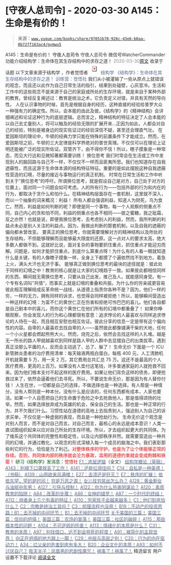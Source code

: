 # [守夜人总司令] - 2020-03-30 A145：生命是有价的！

> 来源：[`www.yuque.com/books/share/97051b78-926c-43e6-b0aa-0b72ff163ac4/gvmwu5`](https://www.yuque.com/books/share/97051b78-926c-43e6-b0aa-0b72ff163ac4/gvmwu5)

<ne-p id="520f42f3293818f927861ebbd5b15da4_p_0" data-lake-id="520f42f3293818f927861ebbd5b15da4_p_0"><ne-text id="ua6ddc437" style="color: rgb(51, 51, 51);">A145：生命是有价的！</ne-text></ne-p> <ne-p id="230c9bd96e511dc03793b5c875d04d04" data-lake-id="230c9bd96e511dc03793b5c875d04d04"><ne-text id="ueb830e98" ne-fontsize="14">守夜人总司令</ne-text></ne-p> <ne-p id="ae9e8503b86dda7a51f6c3def0eede5c" data-lake-id="ae9e8503b86dda7a51f6c3def0eede5c"><ne-text id="u6376bdae" ne-fontsize="14" ne-bold="true" style="color: rgb(51, 51, 51);">守夜人总司令</ne-text></ne-p> <ne-p id="2f424b7e1dba76b21e0f0c937fbf97f4" data-lake-id="2f424b7e1dba76b21e0f0c937fbf97f4"><ne-text id="u0a701e37" ne-fontsize="14" style="color: rgb(51, 51, 51);">微信号</ne-text><ne-text id="u103da02f" ne-fontsize="14" style="color: rgb(51, 51, 51);">WatcherCommander</ne-text></ne-p> <ne-p id="055170e4aa12b52224ebaf671bc19f90" data-lake-id="055170e4aa12b52224ebaf671bc19f90"><ne-text id="u31162530" ne-fontsize="14" style="color: rgb(51, 51, 51);">功能介绍</ne-text><ne-text id="u90c92cc5" ne-fontsize="14" style="color: rgb(51, 51, 51);">结构学：生命体在其生存结构中的求存之道！</ne-text></ne-p> <ne-p id="fd0871bbb97addfaed95515c874727c5" data-lake-id="fd0871bbb97addfaed95515c874727c5"><ne-text id="u765ac08c" style="color: rgb(140, 140, 140);">2020-03-30</ne-text>[<ne-text id="u951ebace" ne-fontsize="14">原文</ne-text>](https://mp.weixin.qq.com/s?__biz=MzAxNDk1NjI2Mw==&mid=2247485083&idx=1&sn=0dff434000c0b3589ad85bb41ba99c9b&chksm=9b8a2513acfdac0566e420f469f30605123f18238925606c476a741b8a335305f219a2b294f6&scene=27#wechat_redirect&cpage=251)</ne-p> <ne-p id="54e502ee3953b10f14478d0e7c30fbd1" data-lake-id="54e502ee3953b10f14478d0e7c30fbd1"><ne-text id="uc9454803" style="color: rgb(51, 51, 51);">收录于话题</ne-text></ne-p> <ne-p id="4aff962c62ad4a9677f4833acf475ddc" data-lake-id="4aff962c62ad4a9677f4833acf475ddc"><ne-text id="uea87c8f0" ne-fontsize="14" style="color: rgb(51, 51, 51);">以下文章来源于结构学 ，作者觉悟者</ne-text></ne-p> <ne-p id="74986d91838dc10290c8c9be05111d14" data-lake-id="74986d91838dc10290c8c9be05111d14"><ne-card data-card-name="image" data-card-type="inline" id="PpRUI" ne-fontsize="14" data-event-boundary="card" style="color: rgb(87, 107, 149);">![](img/d66b1f0880e7ebfc7e24c4234b0fd7db.png)  <ne-p id="0fde8a8f099633e5cff2d7eb6007305a" data-lake-id="0fde8a8f099633e5cff2d7eb6007305a"><ne-text id="uf2e5eb69" style="color: rgb(87, 107, 149);">结构学</ne-text></ne-p> <ne-p id="2e1364c8e83cad7817a3722eab37a3f8" data-lake-id="2e1364c8e83cad7817a3722eab37a3f8"><ne-text id="u115b9e1a" style="color: rgb(87, 107, 149);">《结构学》：生命体在其生存结构中的求存之道！ 训练营：觉悟社</ne-text></ne-p> <ne-p id="d38f5dd6b6ebde7d54bc839817d2e857" data-lake-id="d38f5dd6b6ebde7d54bc839817d2e857"><ne-text id="ub0b37fec" style="color: rgb(51, 51, 51);">我们从小被灌输了一些从原点上就错误的观念，而且还以此作为自己日常生活的指引，结果到处碰壁，心灰意冷。生活和工作中的这些观念不是来源于自己的家庭或所处的生存环境，就是来自于某种外部的教育。曾经反复阐述过：教育是统治之术，它负责定义对错，并具有天然的导向性。</ne-text></ne-p> <ne-p id="83e02307ed246084f6d29ed51a483c23" data-lake-id="83e02307ed246084f6d29ed51a483c23"><ne-text id="u53297749" style="color: rgb(51, 51, 51);">人在认识事物的时候，首先是根据自身的经历，这种直接的经验给普罗大众一种强有力的确定性。所以，会本能的由此及彼。《结构学》的《精神结构》会详细阐述和论证这种行为的底层逻辑。总而言之，精神结构的特征决定了人会本能的以自己去丈量别人，将可以触及的经验无限的扩展开来…正因为如此，人都会对自己的经验，特别是被身边的现实佐证过的经验深信不疑，甚至还会理直气壮。</ne-text></ne-p> <ne-p id="f8158cd08e8ce2266f1a6927483b69d4" data-lake-id="f8158cd08e8ce2266f1a6927483b69d4"><ne-text id="ucb62f09f" style="color: rgb(51, 51, 51);">在爱因斯坦的理论中，牛顿的经典力学只能在特殊的前置条件下才能成立。然而，在爱因斯坦之前，牛顿的三大定律是科学界绝对的普世真理。不仅仅可以在理论上证明还能被广泛的现实所佐证。双管齐下，由不得你不信！所以，瞎子摸象是一种常态，而见大行远和见微知著都需要训练！</ne-text></ne-p> <ne-p id="e1185d8a4c5f931a1f4d76d2c6de2500" data-lake-id="e1185d8a4c5f931a1f4d76d2c6de2500"><ne-text id="u53efb641" ne-bold="true" style="color: rgb(51, 51, 51);">换位思考</ne-text></ne-p> <ne-p id="327dbc85968cb85cdb93d2e6dfd03809" data-lake-id="327dbc85968cb85cdb93d2e6dfd03809"><ne-text id="u664500c9" style="color: rgb(51, 51, 51);">我们时常会在生活或工作中发现别人的脑回路与自己不一样，不仅仅不一样而且匪夷所思。我们也知道存在自我遮蔽性，而且这源于生命体本源的结构特征特征。重要的是如此摆脱这种自我遮蔽性营造的幻境，尽量的接近与事物运行的真正机制。</ne-text></ne-p> <ne-p id="31cc83ac24d7eaa49ed23ab37c5783fb" data-lake-id="31cc83ac24d7eaa49ed23ab37c5783fb"><ne-text id="u220b96ab" style="color: rgb(51, 51, 51);">时常在日常生活和工作中听到关于”换位思考“的呼吁。所谓换位思考，就是假设自己是对方，自己处于对方的位置上，面对同一个问题会如可考虑。人的所有行为——包括外部的行为和内在的行为，都取决于贪什么和怕什么。在精神结构层面存在一套机制，这里就不深入，而以一个抽象的词来概况：利益！</ne-text></ne-p> <ne-p id="5a7369c56acae91ab56ea2ea653592e8" data-lake-id="5a7369c56acae91ab56ea2ea653592e8"><ne-text id="u14970d08" style="color: rgb(51, 51, 51);">所有人都会强调利益，知道人为财死，鸟为食亡。然而，利益是如何判断的呢？即便是同一个事物，每一个人观察的侧重点不同，自己内心的贪和怕不同，利益的侧重点也各不相同——彼之蜜糖，我之砒霜，反之亦然！也就是说，即便我换位思考，去考虑别人的利益，然而，我所判断的利益点未必是别人关注的利益点。因为，我做出判断的那套机制，以及自我的遮蔽的偏向都未曾改变。</ne-text></ne-p> <ne-p id="bd14d8002f54d480a71534f03960b7e3" data-lake-id="bd14d8002f54d480a71534f03960b7e3"><ne-text id="ucce1d95f" style="color: rgb(51, 51, 51);">要真正的换位思考，你就需要理解对方的精神结构以及所处的生存结构，不但能够理解而且能够最大限度的还原。这一点对人的要求太高，绝大多数人都做不到。这就好比说，面对复杂的事物要抓住重点，抓住重点才能迎刃而解。问题是，如何才能抓住重点，到底什么算重点呀！为什么有的人看一眼就知道什么是关键，有的人像瞎子摸象一样，全身上下都摸了个遍依然找不到地方。着急上火，满头大汗也无济于事。</ne-text></ne-p> <ne-p id="19464290c10bf5ea288d5ac6e429aff9" data-lake-id="19464290c10bf5ea288d5ac6e429aff9"><ne-text id="u19763eaa" style="color: rgb(51, 51, 51);">能够真正做到换位思考的最块的途径就是：彼此处于同样的幻境之中！教育的核心就是让大家的幻境趋于一致。如果彼此都相信同样的东西，瞬间就无需换位思考，只要从自己出发，推己及人，就能感同身受。有一个专有名词叫”共情“，而事实上就是幻境的重叠和共振。为什么你的穷亲戚更容易彼此相互理解结成反革命统一战线，从道德上指责你各种不是？因为，他们一样的穷，一样的无力，拥有同样的诉求，也觉得会同样被拒绝！所以，能够瞬间营造出一种这样的幻境：为富不仁的黄世仁正在伤害和拒绝可怜巴巴的喜儿。他们各自都是自己剧本中的喜儿，而你这个黄世仁在他们所有的幻境中都重叠了！</ne-text></ne-p> <ne-p id="14d40c49518eb8b73ca593ed6aef334f" data-lake-id="14d40c49518eb8b73ca593ed6aef334f"><ne-text id="uf4f3d104" style="color: rgb(51, 51, 51);">如果你睁眼观察，你会发现人的行为和心理都很有意思：追求悖论的人最喜欢与同样追求悖论的人待在一起，而且相互安慰也相互佐证。彼此分享的信息一定是带有这个偏向性的内容。自卑的人最喜欢去找自卑的人——虽然彼此都像铺满干柴的大地，任何一个小火星都会燃起熊熊大火。然而，烧完之后，依然会去找这样的人扎堆。越是无一所长的路人甲就越喜欢到同样是路人甲的人群中去显摆自己的出类拔萃。遇到真正没那么平庸的人，反而会主动逃了、怂了、躲了！</ne-text></ne-p> <ne-p id="365eb5ff73d2974dfb1c0a3cced00457" data-lake-id="365eb5ff73d2974dfb1c0a3cced00457"><ne-text id="u80436b60" ne-bold="true" style="color: rgb(51, 51, 51);">生命无价</ne-text></ne-p> <ne-p id="7138efc4deedbc958f6011f03b9d16b2" data-lake-id="7138efc4deedbc958f6011f03b9d16b2"><ne-text id="u49406151" style="color: rgb(51, 51, 51);">下面是一个 ICU 新管肺炎患者的治疗费用清单：每天输液两瓶白蛋白，每瓶 400 元，人工清肺机开机就需要 5 万，用一天 2 万。其它费用总共汇总 75 万。这还不是最高的个人医疗费用，更高的上百万。如果没有人垫付这笔钱，许多普通家庭的人就抢救不回来。因为他们根本支付不起这样的医疗费用。如果让他们背负这样的债务，即便抢救过来了，依然会逼着他们去寻死。所以，不要说生命无价，那是因为有人替你付钱！</ne-text></ne-p> <ne-p id="fda362d34c42129a4b27d1f739b79117" data-lake-id="fda362d34c42129a4b27d1f739b79117"><ne-text id="ucd940a8a" style="color: rgb(51, 51, 51);">人生在世，一切都是自己的选择，不做选择也是一种选择。有人帮是一种情分，没有人帮则是一种本分。没有什么是应该的，任何东西都有成本，人家也要活。如果一个人自愿把自己的生命置于危险之中去抢救他人，那是值得颂扬的壮举。然而，如果选择放弃成为英雄的机会，保全自己的生活。那也是一种正常的行为，并不欠我们什么。习惯性站在道德的高地上去指责别人，强迫别人为自己的诉求买单，不仅仅是一种虚弱的表现，而且是一种抢劫行为。</ne-text></ne-p> <ne-p id="e24f18895d55297c79aa5ecf73df7f61" data-lake-id="e24f18895d55297c79aa5ecf73df7f61"><ne-text id="u4665bade" ne-bold="true" style="color: rgb(51, 51, 51);">生命无价这个观念是对别人而言，而不是对自己而言</ne-text><ne-text id="u3102733c" style="color: rgb(51, 51, 51);">。</ne-text><ne-text id="u5e8da7f0" ne-bold="true" style="color: rgb(51, 51, 51);">对自己而言，最核心的永远是成本意识！</ne-text><ne-text id="u18c610e9" style="color: rgb(51, 51, 51);">人类一直试图组织起来以应对自己所处的生存环境。所以，才去组织起更大的共同体。为了维系这个共同体的完整性和稳定性，以及让内部秩序井然。就需要营造出一种共同的幻境，并通过教化，以观念的形式深植入每一个成员的脑海之中。我们表彰那些利它的行为，恰恰是为了利己。</ne-text><ne-text id="ue0b14215" style="color: rgb(255, 0, 0);">对整体秩序的守护，也是为了让个体能够正常的存续。否则，共同体内部的秩序就会沦为暴政，滥用的道德约束就会变成荆棘和铁窗！</ne-text></ne-p> <ne-p id="7e78ed7375b64b9edac8f1c3894d484a" data-lake-id="7e78ed7375b64b9edac8f1c3894d484a" ne-alignment="center"><ne-text id="ucdf62c2b" style="color: rgb(0, 85, 0);">研习《结构学》发消息</ne-text><ne-text id="udfc4eb70" ne-bold="true" style="color: rgb(0, 85, 0);">：</ne-text><ne-text id="u205956d1" ne-bold="true" style="color: rgb(255, 0, 0);">觉悟社</ne-text></ne-p>  <ne-p id="cd7e5412586dc4fa70e96a416a66b2aa" data-lake-id="cd7e5412586dc4fa70e96a416a66b2aa"><ne-card data-card-name="image" data-card-type="inline" id="X5NpV" data-event-boundary="card" style="color: rgb(51, 51, 51);"><ne-p id="b6d3c6188c8351867c97d962a324081e" data-lake-id="b6d3c6188c8351867c97d962a324081e">[<ne-text id="u80c8d958" style="color: rgb(87, 107, 149);">F1：底层逻辑</ne-text>](http://mp.weixin.qq.com/s?__biz=MzAxNDk1NjI2Mw==&mid=2247485072&idx=1&sn=83d919c9e3bf71d25978a97c8d4c8aa6&chksm=9b8a2518acfdac0ea8a0f84382cc7c0a26d1ac3664d76c6365aee67ac4ebcac1bf280c060249&scene=21#wechat_redirect)<ne-text id="u5d72488f" style="color: rgb(51, 51, 51);">（全文）</ne-text></ne-p> <ne-p id="9f0116ec8d4d313a7bdd496ef90ea0cc" data-lake-id="9f0116ec8d4d313a7bdd496ef90ea0cc">[<ne-text id="uce1222ca" style="color: rgb(87, 107, 149);">结构学概论（草稿）</ne-text>](http://mp.weixin.qq.com/s?__biz=MzAxNDk1NjI2Mw==&mid=2247484999&idx=1&sn=4a0a91d9ed51c50f0f1ca2c3d5a6f112&chksm=9b8a25cfacfdacd9a9d58e3423bba23548335347af32a6a987b54c219869d099186dedfc27a0&scene=21#wechat_redirect)</ne-p> <ne-p id="d514aed0650aae28909647864ac01c2a" data-lake-id="d514aed0650aae28909647864ac01c2a">[<ne-text id="u6f8b39ac" style="color: rgb(87, 107, 149);">A143：别摘下口罩就丢了工作！</ne-text>](http://mp.weixin.qq.com/s?__biz=MzAxNDk1NjI2Mw==&mid=2247485056&idx=1&sn=eff9f05bcad84a7ccd397ebaacde4055&chksm=9b8a2508acfdac1eb18a04ce52aef698f8e4da804261fd1f75930aa5e7c3fbe50806b0077542&scene=21#wechat_redirect)</ne-p> <ne-p id="a3dbac00242e100223696709e7371372" data-lake-id="a3dbac00242e100223696709e7371372">[<ne-text id="uf56ca195" style="color: rgb(87, 107, 149);">A141：还能扛得住吗？</ne-text>](http://mp.weixin.qq.com/s?__biz=MzAxNDk1NjI2Mw==&mid=2247485046&idx=1&sn=d7a96fb55a2d572e99346b475818fe95&chksm=9b8a25feacfdace8ee0ac46509e45dc495a8d28b9f12f2acfe6d96d87cf87b8d8fb887b6e6fa&scene=21#wechat_redirect)</ne-p> <ne-p id="2c425fe75bdfa365760f681f537544c6" data-lake-id="2c425fe75bdfa365760f681f537544c6">[<ne-text id="u74f6bdff" style="color: rgb(87, 107, 149);">C14：自私是一种美德！（书稿）</ne-text>](http://mp.weixin.qq.com/s?__biz=MzAxNDk1NjI2Mw==&mid=2247485051&idx=1&sn=61451e2e8b660eec79c1ec634ff1188c&chksm=9b8a25f3acfdace5790db4e909468d61e47477affe294f19c4e10cad79c869c3a3ecedc242b6&scene=21#wechat_redirect)</ne-p> <ne-p id="4ecb146922fa095804d691326ff51264" data-lake-id="4ecb146922fa095804d691326ff51264">[<ne-text id="u07cb0ab2" style="color: rgb(87, 107, 149);">A139：山雨欲来风满楼！</ne-text>](http://mp.weixin.qq.com/s?__biz=MzAxNDk1NjI2Mw==&mid=2247485028&idx=1&sn=df774eff7bb7562533cba7f5d2346e14&chksm=9b8a25ecacfdacfa9092a7494ffe631aab8a9f4ae745eeaeee91488d21accd14fc29f6eb0a9d&scene=21#wechat_redirect)</ne-p> <ne-p id="c3bd459ffd8e2063825f471d54824060" data-lake-id="c3bd459ffd8e2063825f471d54824060">[<ne-text id="udbc95390" style="color: rgb(87, 107, 149);">E27：击溃还是歼灭？</ne-text>](http://mp.weixin.qq.com/s?__biz=MzAxNDk1NjI2Mw==&mid=2247485068&idx=1&sn=2b373ea4eefcf1b09885327f1a71579c&chksm=9b8a2504acfdac128793e9562414dc6898813182021afefdb73c3ea788e0a998af0ed02fe173&scene=21#wechat_redirect)</ne-p> <ne-p id="9223ebc0727d978bbb83321679b8221e" data-lake-id="9223ebc0727d978bbb83321679b8221e">[<ne-text id="u1b34f2f7" style="color: rgb(87, 107, 149);">E7：秩序的扩展！</ne-text>](http://mp.weixin.qq.com/s?__biz=MzAxNDk1NjI2Mw==&mid=2247485033&idx=1&sn=a4fafabf832faa4e23cb315aa84778cf&chksm=9b8a25e1acfdacf75ca2f4b9f95eefbced60c01b36a2346b549eed79efe998a827b9d4476625&scene=21#wechat_redirect)</ne-p> <ne-p id="26972d690b85342263dc0e41f539a3b2" data-lake-id="26972d690b85342263dc0e41f539a3b2">[<ne-text id="u3475ed80" style="color: rgb(87, 107, 149);">依依东望，望的是时间！</ne-text>](http://mp.weixin.qq.com/s?__biz=MzIzMDYwOTM0Mg==&mid=2247483860&idx=1&sn=b5b01ae82ff764ce2806251e3f2a809f&chksm=e8b19905dfc61013607735eb7782299c9a4d7a39a8b15a7b46182ef20eda3ffe9f6ed6337e1f&scene=21#wechat_redirect)</ne-p> <ne-p id="5442c4fac06403d6c7ba0afdea36516b" data-lake-id="5442c4fac06403d6c7ba0afdea36516b">[<ne-text id="ua6e0883a" style="color: rgb(87, 107, 149);">穷是万恶之源！</ne-text>](http://mp.weixin.qq.com/s?__biz=MzAxNDk1NjI2Mw==&mid=2247483823&idx=1&sn=e54ebe9891b302dc0bf1815c76ccf8b7&chksm=9b8a2227acfdab31a05e273addd9159d4b8263d58d3c58bf214841c8189157519719c3427306&scene=21#wechat_redirect)</ne-p> <ne-p id="68a7d9d9f38a07793120b629c0dd634d" data-lake-id="68a7d9d9f38a07793120b629c0dd634d">[<ne-text id="u88732f22" style="color: rgb(87, 107, 149);">女儿找穷屌丝怎么办？</ne-text>](http://mp.weixin.qq.com/s?__biz=MzAxNDk1NjI2Mw==&mid=2247484939&idx=1&sn=6a8b9a3df7e1197fde72a04e45ad3055&chksm=9b8a2583acfdac958a9514beb89993c74e6ee5ad63df4c4c6d420f8ac9cc3976dcfe5f66c734&scene=21#wechat_redirect)</ne-p> <ne-p id="8e3b6655ef3952999aefbf7b7e39e0d9" data-lake-id="8e3b6655ef3952999aefbf7b7e39e0d9">[<ne-text id="u87604746" style="color: rgb(87, 107, 149);">A128：黄金剩女与油腻中年男！</ne-text>](http://mp.weixin.qq.com/s?__biz=MzAxNDk1NjI2Mw==&mid=2247484986&idx=1&sn=389cf749cc0fc8c13fddbe2782d064e8&chksm=9b8a25b2acfdaca493be3be9f6825249c41eb2e9ec898370ef118ac45d11e3061fc3f36198fa&scene=21#wechat_redirect)</ne-p> <ne-p id="062a6f0d7dc2835e9ba2557221d014bc" data-lake-id="062a6f0d7dc2835e9ba2557221d014bc">[<ne-text id="u6422112d" style="color: rgb(87, 107, 149);">A127：引导与控制！</ne-text>](http://mp.weixin.qq.com/s?__biz=MzAxNDk1NjI2Mw==&mid=2247484979&idx=1&sn=f399f00523a8dd5cafe7c0636121333e&chksm=9b8a25bbacfdacad35d6b31ea6500e76fc161c3dd8e789aacdc1284bedcdcaf57570dd6f6261&scene=21#wechat_redirect)</ne-p> <ne-p id="19368cd89697914de044c1a612ae71dd" data-lake-id="19368cd89697914de044c1a612ae71dd">[<ne-text id="u925fe21a" style="color: rgb(87, 107, 149);">A122：你为什么热衷阴谋论？</ne-text>](http://mp.weixin.qq.com/s?__biz=MzAxNDk1NjI2Mw==&mid=2247484960&idx=1&sn=f04b2971f7e664f0ab903a6a9ffab5dd&chksm=9b8a25a8acfdacbecd85fb722d9e401e6b748a28498b75da9489af10d9cf69916bf473c72a7b&scene=21#wechat_redirect)</ne-p> <ne-p id="00bb20b89e58d397bbfdfaaaa4db0632" data-lake-id="00bb20b89e58d397bbfdfaaaa4db0632">[<ne-text id="ub1098fd6" style="color: rgb(87, 107, 149);">A120：素质教育的陷阱！</ne-text>](http://mp.weixin.qq.com/s?__biz=MzAxNDk1NjI2Mw==&mid=2247484948&idx=1&sn=6326c52223f8520cf16820e7ae2f12d1&chksm=9b8a259cacfdac8a3f821dea074d2df64dc08c9498aadb36f006f685bbf87dfc13daefd4bf6d&scene=21#wechat_redirect)</ne-p> <ne-p id="5830e621f082bc8150b8fc58d50c78f5" data-lake-id="5830e621f082bc8150b8fc58d50c78f5">[<ne-text id="u60bc9f76" style="color: rgb(87, 107, 149);">A84：改革的步骤！</ne-text>](http://mp.weixin.qq.com/s?__biz=MzIzMDYwOTM0Mg==&mid=2247484098&idx=1&sn=8a28fd5dce47b485ed38e4f3cfdb7d05&chksm=e8b19a13dfc61305fde13511d297aa1d6b59184825c7998f338e7d5f36742e3c06c717d78fe8&scene=21#wechat_redirect)</ne-p> <ne-p id="2689581e1e3a1b99b0a8b3449a50982f" data-lake-id="2689581e1e3a1b99b0a8b3449a50982f">[<ne-text id="u8f45dcf4" style="color: rgb(87, 107, 149);">A86：女神的错觉！</ne-text>](http://mp.weixin.qq.com/s?__biz=MzAxNDk1NjI2Mw==&mid=2247484733&idx=1&sn=fab22e8ab3f80b78dab3d4e2e2716bfb&chksm=9b8a26b5acfdafa374df83506e5086a573169362877918977c08490b4e9747c45c99d1266e7f&scene=21#wechat_redirect)</ne-p> <ne-p id="6e6b82b97256a8fe0d488dce04b449b9" data-lake-id="6e6b82b97256a8fe0d488dce04b449b9">[<ne-text id="u4668da32" style="color: rgb(87, 107, 149);">A87：一个时代的终结！</ne-text>](http://mp.weixin.qq.com/s?__biz=MzIzMDYwOTM0Mg==&mid=2247484102&idx=1&sn=c0572fe89409ac0ef2d1468b8f81f130&chksm=e8b19a17dfc6130119eacf0492c237b5173f6f9c13265a36d7919e3132228f8c2d3306863c08&scene=21#wechat_redirect)</ne-p> <ne-p id="7f7f56a89d13e9fb5faac9204fea50a9" data-lake-id="7f7f56a89d13e9fb5faac9204fea50a9">[<ne-text id="uc93ddd91" style="color: rgb(87, 107, 149);">A112：弱者身上几个有毒的特征！</ne-text>](http://mp.weixin.qq.com/s?__biz=MzAxNDk1NjI2Mw==&mid=2247484903&idx=1&sn=609b7c81f10207eea8bcccbe35aa61b6&chksm=9b8a266facfdaf790a328ee9eca9d05f95ce939b69b2e4c1fcaacd63470bd79c44d03caeb00c&scene=21#wechat_redirect)</ne-p> <ne-p id="26ac9666f4f77ba0dd00838d7034eb87" data-lake-id="26ac9666f4f77ba0dd00838d7034eb87">[<ne-text id="u4c103b69" style="color: rgb(87, 107, 149);">A110：穷家败子会越来越多！</ne-text>](http://mp.weixin.qq.com/s?__biz=MzAxNDk1NjI2Mw==&mid=2247484897&idx=1&sn=84e1c8a85eb385c04f400095d47d55eb&chksm=9b8a2669acfdaf7f7a431a12c057023ae123aaa855b0f9d48a98c21eae27788632beb60765c9&scene=21#wechat_redirect)</ne-p> <ne-p id="86275a5f76d3b8bd6c48267ddbea7bd9" data-lake-id="86275a5f76d3b8bd6c48267ddbea7bd9">[<ne-text id="u7d40c450" style="color: rgb(87, 107, 149);">C1：他们到底怕什么？</ne-text>](http://mp.weixin.qq.com/s?__biz=MzAxNDk1NjI2Mw==&mid=2247483898&idx=1&sn=1b0a50386e9e89d2750dec717236f0aa&chksm=9b8a2272acfdab64235b35ee5e91b8cac6172144207251636e1345fc570aa1601f59eff7f442&scene=21#wechat_redirect)</ne-p> <ne-p id="19b097fbd436545537e73528ec4783a1" data-lake-id="19b097fbd436545537e73528ec4783a1">[<ne-text id="uc1f1d3f8" style="color: rgb(87, 107, 149);">C2：宗教是统治工具吗？</ne-text>](http://mp.weixin.qq.com/s?__biz=MzAxNDk1NjI2Mw==&mid=2247483901&idx=1&sn=f5d9f8c7bd84370c79adae921351e813&chksm=9b8a2275acfdab63fde093d76ff82e01d0e2fd43ea675f77fd17fd51a15873d4d10499f5338d&scene=21#wechat_redirect)</ne-p> <ne-p id="fbeba3455d2a30caa3c21bf2c2051880" data-lake-id="fbeba3455d2a30caa3c21bf2c2051880">[<ne-text id="ue5e2fc20" style="color: rgb(87, 107, 149);">C3：梳理流程也没用！</ne-text>](http://mp.weixin.qq.com/s?__biz=MzAxNDk1NjI2Mw==&mid=2247483989&idx=1&sn=ee70dacfd980f041379d91ae947ece44&chksm=9b8a21ddacfda8cb28bf62d6f53531e8a8ebce2de96396e50ec7e7e144fffe502ec6faee3415&scene=21#wechat_redirect)</ne-p> <ne-p id="65ddd4f2dd6343627f35ab12b8b69190" data-lake-id="65ddd4f2dd6343627f35ab12b8b69190">[<ne-text id="u2fa84b33" style="color: rgb(87, 107, 149);">B19：不动产的投资思路！</ne-text>](http://mp.weixin.qq.com/s?__biz=MzIzMDYwOTM0Mg==&mid=2247484069&idx=1&sn=a13a6e590a21b27fd1356718b3a2dcd3&chksm=e8b19a74dfc613622b23c7233732cbb1d499c75f9b7ac3047cdeaee3a34eeae7d3b4871429f1&scene=21#wechat_redirect)[<ne-text id="ufabefd28" style="color: rgb(87, 107, 149);">B1：去不掉的中间环节！</ne-text>](http://mp.weixin.qq.com/s?__biz=MzIzMDYwOTM0Mg==&mid=2247483903&idx=1&sn=e8a21cb816d6a27d869f81463805a208&chksm=e8b1992edfc610380f54d91f9acc9844820c77ce8a5bcedb4f36372c406647f45fd2514a6a77&scene=21#wechat_redirect)</ne-p> <ne-p id="c8a9c253f17c30a8126fb6965368c803" data-lake-id="c8a9c253f17c30a8126fb6965368c803">[<ne-text id="udc1d3786" style="color: rgb(87, 107, 149);">B1：去不掉的中间环节</ne-text>](http://mp.weixin.qq.com/s?__biz=MzIzMDYwOTM0Mg==&mid=2247483903&idx=1&sn=e8a21cb816d6a27d869f81463805a208&chksm=e8b1992edfc610380f54d91f9acc9844820c77ce8a5bcedb4f36372c406647f45fd2514a6a77&scene=21#wechat_redirect)</ne-p> <ne-p id="2f5a0995cab08b3da766c22c023b7063" data-lake-id="2f5a0995cab08b3da766c22c023b7063">[<ne-text id="ucfd0407c" style="color: rgb(87, 107, 149);">关于美国的三篇！</ne-text>](http://mp.weixin.qq.com/s?__biz=MzIzMDYwOTM0Mg==&mid=2247484082&idx=1&sn=7f0efdc740505aeff41af3593c2c07d2&chksm=e8b19a63dfc613757721204eef321ddcad7ddc01dfc2076db117c37c0b37d75438f2e405c830&scene=21#wechat_redirect)</ne-p> <ne-p id="124d112a13878dde6827c8a9e78d3a98" data-lake-id="124d112a13878dde6827c8a9e78d3a98">[<ne-text id="u0fccd93f" style="color: rgb(87, 107, 149);">美国三篇：信仰的坍塌！</ne-text>](http://mp.weixin.qq.com/s?__biz=MzIzMDYwOTM0Mg==&mid=2247484086&idx=1&sn=84a690a2f2f277ffb97bd9ae9b8997b5&chksm=e8b19a67dfc61371cbaa58bdc4cf884dcb865ce62dc947cf1cf3e7653716339ff71d49c563bb&scene=21#wechat_redirect)</ne-p> <ne-p id="d8fbe50e722d3883aaefe46f9ba24a79" data-lake-id="d8fbe50e722d3883aaefe46f9ba24a79">[<ne-text id="ua4d0a5c3" style="color: rgb(87, 107, 149);">美国三篇：农场的衰落！</ne-text>](http://mp.weixin.qq.com/s?__biz=MzAxNDk1NjI2Mw==&mid=2247484839&idx=1&sn=ab17e9c4ae5af883a17a9c0fcafe94dd&chksm=9b8a262facfdaf399eab6252e9034d5a64a95f1c2575ed6570615dc11980d7d14b684341c22d&scene=21#wechat_redirect)</ne-p> <ne-p id="c422230f1e7719df7f3d64d4d7cf4921" data-lake-id="c422230f1e7719df7f3d64d4d7cf4921">[<ne-text id="u1e13a88e" style="color: rgb(87, 107, 149);">美国三篇：社区的破碎！</ne-text>](http://mp.weixin.qq.com/s?__biz=MzAxNDk1NjI2Mw==&mid=2247484995&idx=1&sn=e6b19218f50cedb3832a75694d5fca2a&chksm=9b8a25cbacfdacdd9585015c0542f118592cdeb57bf869d6566ef48e60aaf0f59aeebb6ba2a3&scene=21#wechat_redirect)</ne-p> <ne-p id="65681b6495bb39a67c42744a664763be" data-lake-id="65681b6495bb39a67c42744a664763be">[<ne-text id="u6a27a8c5" style="color: rgb(87, 107, 149);">A115：那些根本性的问题！</ne-text>](http://mp.weixin.qq.com/s?__biz=MzAxNDk1NjI2Mw==&mid=2247484914&idx=1&sn=967fee05bc4f865fe727690ef496bd08&chksm=9b8a267aacfdaf6c067abdfbeed512ad0ec7af5d0c3310f4461e50eaa47c005b5b30ea9758af&scene=21#wechat_redirect)</ne-p> <ne-p id="73ed4b4269b0043186a8b21498553678" data-lake-id="73ed4b4269b0043186a8b21498553678">[<ne-text id="u06e1e87a" style="color: rgb(87, 107, 149);">A104：不可逆转的伤害！</ne-text>](http://mp.weixin.qq.com/s?__biz=MzAxNDk1NjI2Mw==&mid=2247484910&idx=1&sn=80626aa3b4a4e223e5062a4d00806308&chksm=9b8a2666acfdaf70c0a3e1392357732bf9431c96bc1ec220eef91101a73d0c6eeff4f62d4e80&scene=21#wechat_redirect)</ne-p> <ne-p id="e83942cd5151d80dcd5c3097e932103e" data-lake-id="e83942cd5151d80dcd5c3097e932103e">[<ne-text id="u34637426" style="color: rgb(87, 107, 149);">A113：情绪化的本质是什么？</ne-text>](http://mp.weixin.qq.com/s?__biz=MzAxNDk1NjI2Mw==&mid=2247484925&idx=1&sn=a3e5d2a4ffa1f0c4a1e915a7f6244527&chksm=9b8a2675acfdaf6365b4c9b6f0390ceae91e0dbf218efdd6be0dc600964d220b1ab45bb6c2ac&scene=21#wechat_redirect)</ne-p> <ne-p id="43a8a858646acde20c2f25b9a19f9a43" data-lake-id="43a8a858646acde20c2f25b9a19f9a43">[<ne-text id="ub4f357c6" style="color: rgb(87, 107, 149);">C31：教育的本质！</ne-text>](http://mp.weixin.qq.com/s?__biz=MzAxNDk1NjI2Mw==&mid=2247484645&idx=1&sn=0c19e963af345ec0d157348555f45482&chksm=9b8a276dacfdae7bb43eb0602bf7d9fdc827d0675a7350f893c5b3b43986de58782355a2065d&scene=21#wechat_redirect)</ne-p> <ne-p id="c29164e69f5067c4efdee38ae6a844ba" data-lake-id="c29164e69f5067c4efdee38ae6a844ba">[<ne-text id="ua1cae3cd" style="color: rgb(87, 107, 149);">A97：别找借口，远不到会猝死的程度！</ne-text>](http://mp.weixin.qq.com/s?__biz=MzAxNDk1NjI2Mw==&mid=2247484866&idx=1&sn=d93222730b1fd65cd31d270e54c91073&chksm=9b8a264aacfdaf5cf1d8eab64891b03e7b9966e887c9f512b7cb4a3f6cca04f1faa2c5da905d&scene=21#wechat_redirect)</ne-p> <ne-p id="9a574ed95b26dd06e6ac1428d0c5b82b" data-lake-id="9a574ed95b26dd06e6ac1428d0c5b82b">[<ne-text id="u432c0970" style="color: rgb(87, 107, 149);">A91：被简化的主观世界！</ne-text>](http://mp.weixin.qq.com/s?__biz=MzIzMDYwOTM0Mg==&mid=2247484106&idx=1&sn=89ac1e2a068a9114c08822ed3a6a9916&chksm=e8b19a1bdfc6130d67743acf04c384cd66fa3d13b83614a9b3d70edda3290e8af9765c31b7d7&scene=21#wechat_redirect)</ne-p> <ne-p id="3b3209a537e482f517af1b3a5bdd1605" data-lake-id="3b3209a537e482f517af1b3a5bdd1605">[<ne-text id="u8beadc51" style="color: rgb(87, 107, 149);">向正在坍塌的地方踹上一脚！</ne-text>](http://mp.weixin.qq.com/s?__biz=MzAxNDk1NjI2Mw==&mid=2247483789&idx=1&sn=5e44b7b524c3dc4bb7705f49ed0a44a3&chksm=9b8a2205acfdab139e4b1d44ef6702b09c9fbf79505340205d13fbdaa33207a997f54bee0e97&scene=21#wechat_redirect)</ne-p> <ne-p id="7bff9bbd1ffe87460eeda4f89c9bc6b8" data-lake-id="7bff9bbd1ffe87460eeda4f89c9bc6b8">[<ne-text id="u057c3329" style="color: rgb(87, 107, 149);">C29：中层与高层之别！</ne-text>](http://mp.weixin.qq.com/s?__biz=MzIzMDYwOTM0Mg==&mid=2247484061&idx=1&sn=6b5effaceec4ccea129b0b2c0ff9eb94&chksm=e8b19a4cdfc6135a82d4a79c2245a8efb5cea97135ffeef76afcdb0f1d23fc37408270b77ac3&scene=21#wechat_redirect)</ne-p> <ne-p id="c69b89a0ca1b3da3672fcba9f137aa2f" data-lake-id="c69b89a0ca1b3da3672fcba9f137aa2f">[<ne-text id="u9671f293" style="color: rgb(87, 107, 149);">C20：行为的内在驱动力！</ne-text>](http://mp.weixin.qq.com/s?__biz=MzIzMDYwOTM0Mg==&mid=2247484003&idx=1&sn=a62ddbccc64f9f19890c0dff9605b6f7&chksm=e8b19ab2dfc613a47b840d331bb9c43711798f5102681c0d1a06cb3996450c1d34bc8573b7e0&scene=21#wechat_redirect)</ne-p> <ne-p id="1060769d6611b0fa83720a6e3b516d7b" data-lake-id="1060769d6611b0fa83720a6e3b516d7b">[<ne-text id="u4a3df073" style="color: rgb(87, 107, 149);">A34：烂父亲的危害到底有多大！</ne-text>](http://mp.weixin.qq.com/s?__biz=MzIzMDYwOTM0Mg==&mid=2247483986&idx=1&sn=984fbf5e696f7a3f34f25dcf93037cea&chksm=e8b19a83dfc61395d629a54503920505c42a73a62b9e72308ed4ea0d66c509ca66a1a3138ea5&scene=21#wechat_redirect)</ne-p> <ne-p id="7d96db9acf4c3c094866137bd16b709d" data-lake-id="7d96db9acf4c3c094866137bd16b709d">[<ne-text id="u5d0a0162" style="color: rgb(87, 107, 149);">B20：企业文化的本质！</ne-text>](http://mp.weixin.qq.com/s?__biz=MzIzMDYwOTM0Mg==&mid=2247484111&idx=1&sn=d6154ef03c3702d24ebbd49ec6d2544b&chksm=e8b19a1edfc61308357f4cc639a74339e18c1e7ea64e351a1d73fac03d82e0daa3d7cbd2b4f7&scene=21#wechat_redirect)[<ne-text id="u8ea6384e" style="color: rgb(87, 107, 149);">A93：如何不讨厌自己？</ne-text>](http://mp.weixin.qq.com/s?__biz=MzAxNDk1NjI2Mw==&mid=2247484783&idx=1&sn=08bb06c4b322311a9d08a0d67077b6ac&chksm=9b8a26e7acfdaff1fb664e30d3365b7405692c4c7e53b41d078052fcbd87faf8de05c04346ce&scene=21#wechat_redirect)</ne-p> <ne-p id="85e52304721fd4cd2b4547961cc4ad3e" data-lake-id="85e52304721fd4cd2b4547961cc4ad3e">[<ne-text id="u2bdefd40" style="color: rgb(87, 107, 149);">胜天半子：凤凰男的悲剧性魔咒！</ne-text>](http://mp.weixin.qq.com/s?__biz=MzAxNDk1NjI2Mw==&mid=2247484459&idx=1&sn=3af333a7d8f81253f730e57ba86f6f11&chksm=9b8a27a3acfdaeb524c155bcc629f472e273558add2d9c91ca3295d08144bd6d7d26ed757e6c&scene=21#wechat_redirect)</ne-p> <ne-p id="c6fc31f5e98933eb1f51ca6c7d18a8c2" data-lake-id="c6fc31f5e98933eb1f51ca6c7d18a8c2">[<ne-text id="u230d89b9" style="color: rgb(87, 107, 149);">祸事了！祸事了！</ne-text>](http://mp.weixin.qq.com/s?__biz=MzAxNDk1NjI2Mw==&mid=2247484799&idx=1&sn=1abc235be63ea8ba0684b369239765da&chksm=9b8a26f7acfdafe1f24dba6862e246adc006ae9a0f7259b8a4115f4b87057f5a5e99e5e5aa4c&scene=21#wechat_redirect)</ne-p> <ne-h3 id="g8ouN" data-lake-id="g8ouN"><ne-heading-ext><ne-heading-anchor></ne-heading-anchor><ne-heading-fold></ne-heading-fold></ne-heading-ext><ne-heading-content><ne-text id="uf0d8c140" ne-fontsize="16" style="color: rgb(51, 51, 51);">精选留言</ne-text></ne-heading-content></ne-h3> <ne-p id="7a8dbea74f6f41c0e582089ad1fdad49" data-lake-id="7a8dbea74f6f41c0e582089ad1fdad49"><ne-text id="u3cd0bf30" style="color: rgb(51, 51, 51);">用户设置不下载评论</ne-text></ne-p> <ne-p id="0b52effaabf738e91eec960165b25667" data-lake-id="0b52effaabf738e91eec960165b25667">[<ne-text id="u02e70c34">阅读全文</ne-text>](https://t.zsxq.com/Am2vNN7)</ne-p></ne-card></ne-p></ne-card></ne-p>